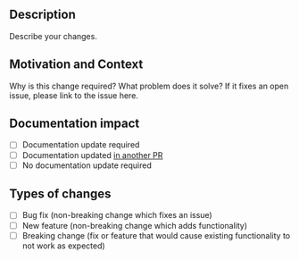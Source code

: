 ## Description

Describe your changes.

## Motivation and Context

Why is this change required? What problem does it solve? If it fixes an open
issue, please link to the issue here.

## Documentation impact

- [ ] Documentation update required
- [ ] Documentation updated [in another PR](_)
- [ ] No documentation update required

## Types of changes

- [ ] Bug fix (non-breaking change which fixes an issue)
- [ ] New feature (non-breaking change which adds functionality)
- [ ] Breaking change (fix or feature that would cause existing functionality to
      not work as expected)
